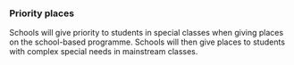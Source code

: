 ###  **Priority places**

Schools will give priority to students in special classes when giving places
on the school-based programme. Schools will then give places to students with
complex special needs in mainstream classes.
